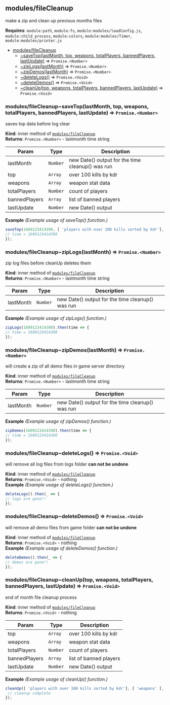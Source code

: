 <a name="module_modules/fileCleanup"></a>

## modules/fileCleanup
make a zip and clean up previous months files

**Requires**: <code>module:path</code>, <code>module:fs</code>, <code>module:modules/loadConfig.js</code>, <code>module:child\_process</code>, <code>module:colors</code>, <code>module:modules/Timer</code>, <code>module:modules/printer.js</code>  

* [modules/fileCleanup](#module_modules/fileCleanup)
    * [~saveTop(lastMonth, top, weapons, totalPlayers, bannedPlayers, lastUpdate)](#module_modules/fileCleanup..saveTop) ⇒ <code>Promise.&lt;Number&gt;</code>
    * [~zipLogs(lastMonth)](#module_modules/fileCleanup..zipLogs) ⇒ <code>Promise.&lt;Number&gt;</code>
    * [~zipDemos(lastMonth)](#module_modules/fileCleanup..zipDemos) ⇒ <code>Promise.&lt;Number&gt;</code>
    * [~deleteLogs()](#module_modules/fileCleanup..deleteLogs) ⇒ <code>Promise.&lt;Void&gt;</code>
    * [~deleteDemos()](#module_modules/fileCleanup..deleteDemos) ⇒ <code>Promise.&lt;Void&gt;</code>
    * [~cleanUp(top, weapons, totalPlayers, bannedPlayers, lastUpdate)](#module_modules/fileCleanup..cleanUp) ⇒ <code>Promise.&lt;Void&gt;</code>

<a name="module_modules/fileCleanup..saveTop"></a>

### modules/fileCleanup~saveTop(lastMonth, top, weapons, totalPlayers, bannedPlayers, lastUpdate) ⇒ <code>Promise.&lt;Number&gt;</code>
saves top data before log clear

**Kind**: inner method of [<code>modules/fileCleanup</code>](#module_modules/fileCleanup)  
**Returns**: <code>Promise.&lt;Number&gt;</code> - lastmonth time string  

| Param | Type | Description |
| --- | --- | --- |
| lastMonth | <code>Number</code> | new Date() output for the time cleanup() was run |
| top | <code>Array</code> | over 100 kills by kdr |
| weapons | <code>Array</code> | weapon stat data |
| totalPlayers | <code>Number</code> | count of players |
| bannedPlayers | <code>Array</code> | list of banned players |
| lastUpdate | <code>Number</code> | new Date() output |

**Example** *(Example usage of saveTop() function.)*  
```js
saveTop(1609123414390, [ 'players with over 100 kills sorted by kdr'], [ 'weapons' ], 212, [ 'banned players' ], 1609123414390).then(time => {
// time = 1609123414390
});
```
<a name="module_modules/fileCleanup..zipLogs"></a>

### modules/fileCleanup~zipLogs(lastMonth) ⇒ <code>Promise.&lt;Number&gt;</code>
zip log files before cleanUp deletes them

**Kind**: inner method of [<code>modules/fileCleanup</code>](#module_modules/fileCleanup)  
**Returns**: <code>Promise.&lt;Number&gt;</code> - lastmonth time string  

| Param | Type | Description |
| --- | --- | --- |
| lastMonth | <code>Number</code> | new Date() output for the time cleanup() was run |

**Example** *(Example usage of zipLogs() function.)*  
```js
zipLogs(1609123414390).then(time => {
// time = 1609123414390
});
```
<a name="module_modules/fileCleanup..zipDemos"></a>

### modules/fileCleanup~zipDemos(lastMonth) ⇒ <code>Promise.&lt;Number&gt;</code>
will create a zip of all demo files in game server directory

**Kind**: inner method of [<code>modules/fileCleanup</code>](#module_modules/fileCleanup)  
**Returns**: <code>Promise.&lt;Number&gt;</code> - lastmonth time string  

| Param | Type | Description |
| --- | --- | --- |
| lastMonth | <code>Number</code> | new Date() output for the time cleanup() was run |

**Example** *(Example usage of zipDemos() function.)*  
```js
zipDemos(1609123414390).then(time => {
// time = 1609123414390
});
```
<a name="module_modules/fileCleanup..deleteLogs"></a>

### modules/fileCleanup~deleteLogs() ⇒ <code>Promise.&lt;Void&gt;</code>
will remove all log files from logs folder **can not be undone**

**Kind**: inner method of [<code>modules/fileCleanup</code>](#module_modules/fileCleanup)  
**Returns**: <code>Promise.&lt;Void&gt;</code> - nothing  
**Example** *(Example usage of deleteLogs() function.)*  
```js
deleteLogs().then(_ => {
// logs are gone!!
});
```
<a name="module_modules/fileCleanup..deleteDemos"></a>

### modules/fileCleanup~deleteDemos() ⇒ <code>Promise.&lt;Void&gt;</code>
will remove all demo files from game folder **can not be undone**

**Kind**: inner method of [<code>modules/fileCleanup</code>](#module_modules/fileCleanup)  
**Returns**: <code>Promise.&lt;Void&gt;</code> - nothing  
**Example** *(Example usage of deleteDemos() function.)*  
```js
deleteDemos().then(_ => {
// demos are gone!!
});
```
<a name="module_modules/fileCleanup..cleanUp"></a>

### modules/fileCleanup~cleanUp(top, weapons, totalPlayers, bannedPlayers, lastUpdate) ⇒ <code>Promise.&lt;Void&gt;</code>
end of month file cleanup process

**Kind**: inner method of [<code>modules/fileCleanup</code>](#module_modules/fileCleanup)  
**Returns**: <code>Promise.&lt;Void&gt;</code> - nothing  

| Param | Type | Description |
| --- | --- | --- |
| top | <code>Array</code> | over 100 kills by kdr |
| weapons | <code>Array</code> | weapon stat data |
| totalPlayers | <code>Number</code> | count of players |
| bannedPlayers | <code>Array</code> | list of banned players |
| lastUpdate | <code>Number</code> | new Date() output |

**Example** *(Example usage of cleanUp() function.)*  
```js
cleanUp([ 'players with over 100 kills sorted by kdr'], [ 'weapons' ], 212, [ 'banned players' ], 1609123414390).then(_ => {
 // cleanup complete
});
```
